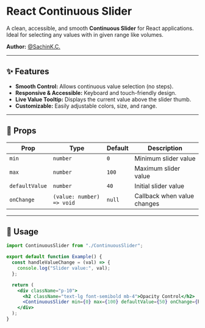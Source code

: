 # React Continuous Slider

A clean, accessible, and smooth **Continuous Slider** for React applications.  
Ideal for selecting any values with in given range like volumes.

**Author:** [@SachinK.C.](https://github.com/sachinxmpl)

---

## ✨ Features

* **Smooth Control:** Allows continuous value selection (no steps).
* **Responsive & Accessible:** Keyboard and touch-friendly design.
* **Live Value Tooltip:** Displays the current value above the slider thumb.
* **Customizable:** Easily adjustable colors, size, and range.

---

## 🧾 Props

| Prop           | Type                      | Default | Description                 |
| -------------- | ------------------------- | ------- | --------------------------- |
| `min`          | `number`                  | `0`     | Minimum slider value        |
| `max`          | `number`                  | `100`   | Maximum slider value        |
| `defaultValue` | `number`                  | `40`    | Initial slider value        |
| `onChange`     | `(value: number) => void` | `null`  | Callback when value changes |

---

## 🚀 Usage

```jsx
import ContinuousSlider from "./ContinuousSlider";

export default function Example() {
  const handleValueChange = (val) => {
    console.log("Slider value:", val);
  };

  return (
    <div className="p-10">
      <h2 className="text-lg font-semibold mb-4">Opacity Control</h2>
      <ContinuousSlider min={0} max={100} defaultValue={50} onChange={handleValueChange} />
    </div>
  );
}
```
